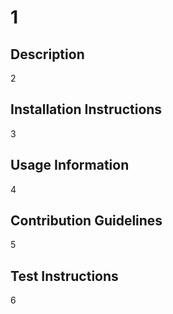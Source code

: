 # 1
        
## Description
2

## Installation Instructions
3

## Usage Information
4

## Contribution Guidelines
5

## Test Instructions
6
